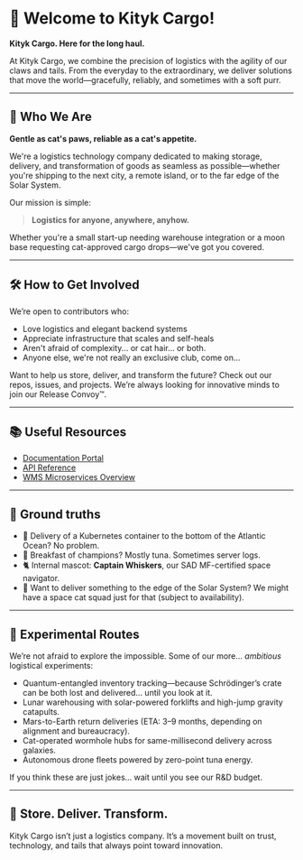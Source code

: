 # 👋 Welcome to Kityk Cargo!

**Kityk Cargo. Here for the long haul.**

At Kityk Cargo, we combine the precision of logistics with the agility of our claws and tails. From the everyday to the extraordinary, we deliver solutions that move the world—gracefully, reliably, and sometimes with a soft purr.

---

## 🐾 Who We Are

**Gentle as cat's paws, reliable as a cat's appetite.**

We're a logistics technology company dedicated to making storage, delivery, and transformation of goods as seamless as possible—whether you're shipping to the next city, a remote island, or to the far edge of the Solar System.

Our mission is simple:

> **Logistics for anyone, anywhere, anyhow.**

Whether you're a small start-up needing warehouse integration or a moon base requesting cat-approved cargo drops—we've got you covered.

---

## 🛠️ How to Get Involved

We’re open to contributors who:

- Love logistics and elegant backend systems  
- Appreciate infrastructure that scales and self-heals  
- Aren't afraid of complexity... or cat hair... or both.  
- Anyone else, we're not really an exclusive club, come on...

Want to help us store, deliver, and transform the future? Check out our repos, issues, and projects. We’re always looking for innovative minds to join our Release Convoy™.

---

## 📚 Useful Resources

- [Documentation Portal](https://github.com/Kityk-Cargo/docs)  
- [API Reference](https://github.com/Kityk-Cargo/api)  
- [WMS Microservices Overview](https://github.com/Kityk-Cargo/wms-overview)

---

## 🧭 Ground truths

- 🐳 Delivery of a Kubernetes container to the bottom of the Atlantic Ocean? No problem.  
- 🍳 Breakfast of champions? Mostly tuna. Sometimes server logs.  
- 🐈 Internal mascot: **Captain Whiskers**, our SAD MF-certified space navigator.  
- 🚀 Want to deliver something to the edge of the Solar System? We might have a space cat squad just for that (subject to availability).

---

## 🧪 Experimental Routes

We’re not afraid to explore the impossible. Some of our more… *ambitious* logistical experiments:

- Quantum-entangled inventory tracking—because Schrödinger’s crate can be both lost and delivered... until you look at it.  
- Lunar warehousing with solar-powered forklifts and high-jump gravity catapults.  
- Mars-to-Earth return deliveries (ETA: 3–9 months, depending on alignment and bureaucracy).  
- Cat-operated wormhole hubs for same-millisecond delivery across galaxies.  
- Autonomous drone fleets powered by zero-point tuna energy.

If you think these are just jokes... wait until you see our R&D budget.

---

## 🚚 Store. Deliver. Transform.

Kityk Cargo isn’t just a logistics company. It’s a movement built on trust, technology, and tails that always point toward innovation.
